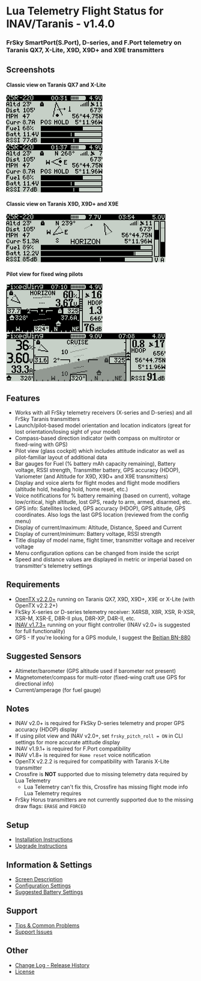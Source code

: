 # Lua Telemetry Flight Status for INAV/Taranis - v1.4.0

### FrSky SmartPort(S.Port), D-series, and F.Port telemetry on Taranis QX7, X-Lite, X9D, X9D+ and X9E transmitters

## Screenshots

#### Classic view on Taranis QX7 and X-Lite

![sample](assets/iNavQX71.png "Launch/pilot-based model orientation and location indicators")&nbsp;&nbsp;
![sample](assets/iNavQX72.png "Compass-based direction indicator")

#### Classic view on Taranis X9D, X9D+ and X9E

![sample](assets/iNavX9D.png "Classic view on Taranis X9D, X9D+ and X9E")

#### Pilot view for fixed wing pilots

![sample](assets/iNavQX7pilot.png "Pilot view on QX7 and X-Lite")&nbsp;&nbsp;
![sample](assets/iNavX9Dpilot.png "Pilot view on Taranis X9D, X9D+ and X9E")

## Features

* Works with all FrSky telemetry receivers (X-series and D-series) and all FrSky Taranis transmitters
* Launch/pilot-based model orientation and location indicators (great for lost orientation/losing sight of your model)
* Compass-based direction indicator (with compass on multirotor or fixed-wing with GPS)
* Pilot view (glass cockpit) which includes attitude indicator as well as pilot-familiar layout of additional data
* Bar gauges for Fuel (% battery mAh capacity remaining), Battery voltage, RSSI strength, Transmitter battery, GPS accuracy (HDOP), Variometer (and Altitude for X9D, X9D+ and X9E transmitters)
* Display and voice alerts for flight modes and flight mode modifiers (altitude hold, heading hold, home reset, etc.)
* Voice notifications for % battery remaining (based on current), voltage low/critical, high altitude, lost GPS, ready to arm, armed, disarmed, etc.
* GPS info: Satellites locked, GPS accuracy (HDOP), GPS altitude, GPS coordinates. Also logs the last GPS location (reviewed from the config menu)
* Display of current/maximum: Altitude, Distance, Speed and Current
* Display of current/minimum: Battery voltage, RSSI strength
* Title display of model name, flight timer, transmitter voltage and receiver voltage
* Menu configuration options can be changed from inside the script
* Speed and distance values are displayed in metric or imperial based on transmitter's telemetry settings

## Requirements

* [OpenTX v2.2.0+](http://www.open-tx.org/) running on Taranis QX7, X9D, X9D+, X9E or X-Lite (with OpenTX v2.2.2+)
* FkSky X-series or D-series telemetry receiver: X4RSB, X8R, XSR, R-XSR, XSR-M, XSR-E, D8R-II plus, D8R-XP, D4R-II, etc.
* [INAV v1.7.3+](https://github.com/iNavFlight/inav/releases) running on your flight controller (INAV v2.0+ is suggested for full functionality)
* GPS - If you're looking for a GPS module, I suggest the [Beitian BN-880](https://www.banggood.com/UBLOX-NEO-M8N-BN-880-Flight-Control-GPS-Module-Dual-Module-Compass-p-971082.html)

## Suggested Sensors

* Altimeter/barometer (GPS altitude used if barometer not present)
* Magnetometer/compass for multi-rotor (fixed-wing craft use GPS for directional info)
* Current/amperage (for fuel gauge)

## Notes

* INAV v2.0+ is required for FkSky D-series telemetry and proper GPS accuracy (HDOP) display
* If using pilot view and INAV v2.0+, set `frsky_pitch_roll = ON` in CLI settings for more accurate attitude display
* INAV v1.9.1+ is required for F.Port compatibility
* INAV v1.8+ is required for `Home reset` voice notification
* OpenTX v2.2.2 is required for compatibility with Taranis X-Lite transmitter
* Crossfire is **NOT** supported due to missing telemetry data required by Lua Telemetry
    * Lua Telemetry can't fix this, Crossfire has missing flight mode info Lua Telemetry requires
* FrSky Horus transmitters are not currently supported due to the missing draw flags: `ERASE` and `FORCED`

## Setup

* [Installation Instructions](https://github.com/iNavFlight/LuaTelemetry/wiki/Installation)
* [Upgrade Instructions](https://github.com/iNavFlight/LuaTelemetry/wiki/Upgrade)

## Information & Settings

* [Screen Description](https://github.com/iNavFlight/LuaTelemetry/wiki/Screen-Description)
* [Configuration Settings](https://github.com/iNavFlight/LuaTelemetry/wiki/Configuration-Settings)
* [Suggested Battery Settings](https://github.com/iNavFlight/LuaTelemetry/wiki/Suggested-Battery-Settings)

## Support

* [Tips & Common Problems](https://github.com/iNavFlight/LuaTelemetry/wiki/Tips-&-Common-Problems)
* [Support Issues](https://github.com/iNavFlight/LuaTelemetry/issues?q=is%3Aissue)

## Other

* [Change Log - Release History](CHANGES.md)
* [License](LICENSE)